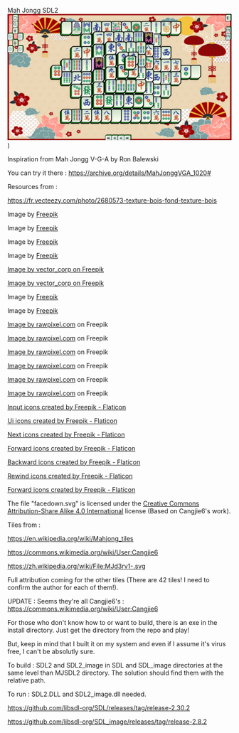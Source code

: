 Mah Jongg SDL2
![You totally missed something great!](/resources/mjsdl2-screen.png "MJSDL2"))

Inspiration from Mah Jongg V-G-A by Ron Balewski

You can try it there : https://archive.org/details/MahJonggVGA_1020#

Resources from :

https://fr.vecteezy.com/photo/2680573-texture-bois-fond-texture-bois

Image by <a href="https://www.freepik.com/free-vector/flat-design-poker-table-background_88532214.htm">Freepik</a>

Image by <a href="https://www.freepik.com/free-vector/flat-design-poker-table-background_88532181.htm">Freepik</a>

Image by <a href="https://www.freepik.com/free-vector/flat-design-poker-table-background_88532193.htm#from_view=detail_serie">Freepik</a>

Image by <a href="https://www.freepik.com/free-vector/flat-design-poker-table-background_88532213.htm#from_view=detail_serie">Freepik</a>

<a href="https://www.freepik.com/free-ai-image/chinese-traditional-oriental-fantasy-temple_81438424.htm#fromView=search&page=1&position=1&uuid=350ecfa4-4106-4e0b-bde4-64b796c51cec">Image by vector_corp on Freepik</a>

<a href="https://www.freepik.com/free-ai-image/chinese-oriental-fantasy-temple-background_81438469.htm#fromView=search&page=1&position=4&uuid=350ecfa4-4106-4e0b-bde4-64b796c51cec">Image by vector_corp on Freepik</a>

Image by <a href="https://www.freepik.com/free-vector/flat-chinese-new-year-background_21675983.htm#&position=5&from_view=collections&uuid=652464a0-82f1-4d3a-9630-babf9ad712eb">Freepik</a>

Image by <a href="https://www.freepik.com/free-vector/flat-chinese-new-year-background_21675976.htm">Freepik</a>

<a href="https://www.freepik.com/free-vector/illustration-light-bulb-icon_2606117.htm#page=4&query=icon&position=2&from_view=author&uuid=cbe0c5bd-c42f-44c7-906b-507b3380a08f">Image by rawpixel.com</a> on Freepik

<a href="https://www.freepik.com/free-vector/illustration-circuit_2606103.htm#page=24&position=20&from_view=author&uuid=22e4fcfe-6581-4eaf-a408-998b0c8df1a2">Image by rawpixel.com</a> on Freepik

<a href="https://www.freepik.com/free-vector/illustration-exit-door_2606505.htm#page=17&position=11&from_view=author&uuid=22e4fcfe-6581-4eaf-a408-998b0c8df1a2">Image by rawpixel.com</a> on Freepik

<a href="https://www.freepik.com/free-vector/illustration-refresh-icon_2606150.htm#page=26&position=27&from_view=author&uuid=22e4fcfe-6581-4eaf-a408-998b0c8df1a2?log-in=email">Image by rawpixel.com</a> on Freepik

<a href="https://www.freepik.com/free-vector/illustration-magnifying-glass-icon_2606133.htm#page=13&position=14&from_view=author&uuid=22e4fcfe-6581-4eaf-a408-998b0c8df1a2">Image by rawpixel.com</a> on Freepik

<a href="https://www.freepik.com/free-vector/illustration-floppy-disk_2606511.htm#page=55&query=icon&position=27&from_view=author&uuid=4dbd38ca-b2f0-4714-a276-d68d4ae5cb95">Image by rawpixel.com</a> on Freepik

<a href="https://www.flaticon.com/free-icons/input" title="input icons">Input icons created by Freepik - Flaticon</a>

<a href="https://www.flaticon.com/free-icons/ui" title="ui icons">Ui icons created by Freepik - Flaticon</a>

<a href="https://www.flaticon.com/free-icons/next" title="next icons">Next icons created by Freepik - Flaticon</a>

<a href="https://www.flaticon.com/free-icons/forward" title="forward icons">Forward icons created by Freepik - Flaticon</a>

<a href="https://www.flaticon.com/free-icons/backward" title="backward icons">Backward icons created by Freepik - Flaticon</a>

<a href="https://www.flaticon.com/free-icons/rewind" title="rewind icons">Rewind icons created by Freepik - Flaticon</a>

<a href="https://www.flaticon.com/free-icons/forward" title="forward icons">Forward icons created by Freepik - Flaticon</a>

The file "facedown.svg" is licensed under the <a href="https://en.wikipedia.org/wiki/Creative_Commons">Creative Commons</a>
<a href="https://creativecommons.org/licenses/by-sa/4.0/deed.en">Attribution-Share Alike 4.0 International</a> license (Based on Cangjie6's work).

Tiles from :

https://en.wikipedia.org/wiki/Mahjong_tiles

https://commons.wikimedia.org/wiki/User:Cangjie6

https://zh.wikipedia.org/wiki/File:MJd3rv1-.svg


Full attribution coming for the other tiles (There are 42 tiles! I need to confirm the author for each of them!).

UPDATE : Seems they're all Cangjie6's : https://commons.wikimedia.org/wiki/User:Cangjie6

For those who don't know how to or want to build, there is an exe in the install directory. Just get the directory from the repo and play!

But, keep in mind that I built it on my system and even if I assume it's virus free, I can't be absolutly sure.

To build : SDL2 and SDL2_image in SDL and SDL_image directories at the same level than MJSDL2 directory. The solution should find them with the relative path.

To run : SDL2.DLL and SDL2_image.dll needed.

https://github.com/libsdl-org/SDL/releases/tag/release-2.30.2

https://github.com/libsdl-org/SDL_image/releases/tag/release-2.8.2


